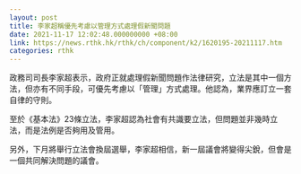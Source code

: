 ```yaml
---
layout: post
title: 李家超稱優先考慮以管理方式處理假新聞問題
date: 2021-11-17 12:02:48.000000000 +08:00
link: https://news.rthk.hk/rthk/ch/component/k2/1620195-20211117.htm
categories: rthk
---
```


政務司司長李家超表示，政府正就處理假新聞問題作法律研究，立法是其中一個方法，但亦有不同手段，可優先考慮以「管理」方式處理。他認為，業界應訂立一套自律的守則。

至於《基本法》23條立法，李家超認為社會有共識要立法，但問題並非幾時立法，而是法例是否夠用及管用。

另外，下月將舉行立法會換屆選舉，李家超相信，新一屆議會將變得尖銳，但會是一個共同解決問題的議會。
